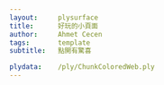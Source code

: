 ```yaml
---
layout:     plysurface
title:      好玩的小頁面
author:     Ahmet Cecen
tags: 		template
subtitle:   點開有驚喜

plydata: 	/ply/ChunkColoredWeb.ply
---
```


